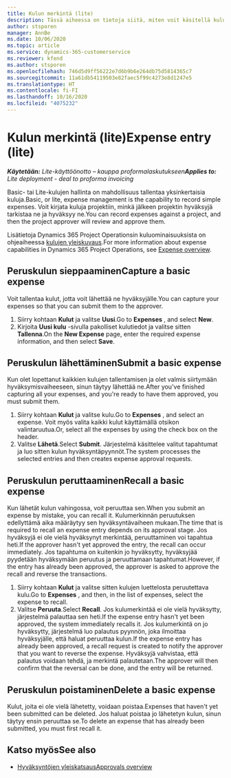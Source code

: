 ```yaml
---
title: Kulun merkintä (lite)
description: Tässä aiheessa on tietoja siitä, miten voit käsitellä kulumerkintöjä lite-ympäristössä.
author: stsporen
manager: AnnBe
ms.date: 10/06/2020
ms.topic: article
ms.service: dynamics-365-customerservice
ms.reviewer: kfend
ms.author: stsporen
ms.openlocfilehash: 746d5d9ff56222e7d6b9b6e264db75d5814365c7
ms.sourcegitcommit: 11a61db54119503e82faec5f99c4273e8d1247e5
ms.translationtype: HT
ms.contentlocale: fi-FI
ms.lasthandoff: 10/16/2020
ms.locfileid: "4075232"
---
```

# <a name="expense-entry-lite"></a><span data-ttu-id="280c1-103">Kulun merkintä (lite)</span><span class="sxs-lookup"><span data-stu-id="280c1-103">Expense entry (lite)</span></span>

<span data-ttu-id="280c1-104">_**Käytetään:** Lite-käyttöönotto – kauppa proformalaskutukseen_</span><span class="sxs-lookup"><span data-stu-id="280c1-104">_**Applies to:** Lite deployment - deal to proforma invoicing_</span></span>

<span data-ttu-id="280c1-105">Basic- tai Lite-kulujen hallinta on mahdollisuus tallentaa yksinkertaisia kuluja.</span><span class="sxs-lookup"><span data-stu-id="280c1-105">Basic, or lite, expense management is the capability to record simple expenses.</span></span> <span data-ttu-id="280c1-106">Voit kirjata kuluja projektiin, minkä jälkeen projektin hyväksyjä tarkistaa ne ja hyväksyy ne.</span><span class="sxs-lookup"><span data-stu-id="280c1-106">You can record expenses against a project, and then the project approver will review and approve them.</span></span>

<span data-ttu-id="280c1-107">Lisätietoja Dynamics 365 Project Operationsin kuluominaisuuksista on ohjeaiheessa [kulujen yleiskuvaus](expense-overview.md).</span><span class="sxs-lookup"><span data-stu-id="280c1-107">For more information about expense capabilities in Dynamics 365 Project Operations, see [Expense overview](expense-overview.md).</span></span>

## <a name="capture-a-basic-expense"></a><span data-ttu-id="280c1-108">Peruskulun sieppaaminen</span><span class="sxs-lookup"><span data-stu-id="280c1-108">Capture a basic expense</span></span>

<span data-ttu-id="280c1-109">Voit tallentaa kulut, jotta voit lähettää ne hyväksyjälle.</span><span class="sxs-lookup"><span data-stu-id="280c1-109">You can capture your expenses so that you can submit them to the approver.</span></span>

1. <span data-ttu-id="280c1-110">Siirry kohtaan **Kulut** ja valitse **Uusi**.</span><span class="sxs-lookup"><span data-stu-id="280c1-110">Go to **Expenses** , and select **New**.</span></span>
2. <span data-ttu-id="280c1-111">Kirjoita **Uusi kulu** -sivulla pakolliset kulutiedot ja valitse sitten **Tallenna**.</span><span class="sxs-lookup"><span data-stu-id="280c1-111">On the **New Expense** page, enter the required expense information, and then select **Save**.</span></span>

## <a name="submit-a-basic-expense"></a><span data-ttu-id="280c1-112">Peruskulun lähettäminen</span><span class="sxs-lookup"><span data-stu-id="280c1-112">Submit a basic expense</span></span>

<span data-ttu-id="280c1-113">Kun olet lopettanut kaikkien kulujen tallentamisen ja olet valmis siirtymään hyväksymisvaiheeseen, sinun täytyy lähettää ne.</span><span class="sxs-lookup"><span data-stu-id="280c1-113">After you've finished capturing all your expenses, and you're ready to have them approved, you must submit them.</span></span>

1. <span data-ttu-id="280c1-114">Siirry kohtaan **Kulut** ja valitse kulu.</span><span class="sxs-lookup"><span data-stu-id="280c1-114">Go to **Expenses** , and select an expense.</span></span> <span data-ttu-id="280c1-115">Voit myös valita kaikki kulut käyttämällä otsikon valintaruutua.</span><span class="sxs-lookup"><span data-stu-id="280c1-115">Or, select all the expenses by using the check box on the header.</span></span>
2. <span data-ttu-id="280c1-116">Valitse **Lähetä**.</span><span class="sxs-lookup"><span data-stu-id="280c1-116">Select **Submit**.</span></span> <span data-ttu-id="280c1-117">Järjestelmä käsittelee valitut tapahtumat ja luo sitten kulun hyväksyntäpyynnöt.</span><span class="sxs-lookup"><span data-stu-id="280c1-117">The system processes the selected entries and then creates expense approval requests.</span></span>

## <a name="recall-a-basic-expense"></a><span data-ttu-id="280c1-118">Peruskulun peruttaaminen</span><span class="sxs-lookup"><span data-stu-id="280c1-118">Recall a basic expense</span></span>

<span data-ttu-id="280c1-119">Kun lähetät kulun vahingossa, voit peruuttaa sen.</span><span class="sxs-lookup"><span data-stu-id="280c1-119">When you submit an expense by mistake, you can recall it.</span></span> <span data-ttu-id="280c1-120">Kulumerkinnän peruutuksen edellyttämä aika määräytyy sen hyväksyntävaiheen mukaan.</span><span class="sxs-lookup"><span data-stu-id="280c1-120">The time that is required to recall an expense entry depends on its approval stage.</span></span>  <span data-ttu-id="280c1-121">Jos hyväksyjä ei ole vielä hyväksynyt merkintää, peruuttaminen voi tapahtua heti.</span><span class="sxs-lookup"><span data-stu-id="280c1-121">If the approver hasn't yet approved the entry, the recall can occur immediately.</span></span> <span data-ttu-id="280c1-122">Jos tapahtuma on kuitenkin jo hyväksytty, hyväksyjää pyydetään hyväksymään peruutus ja peruuttamaan tapahtumat.</span><span class="sxs-lookup"><span data-stu-id="280c1-122">However, if the entry has already been approved, the approver is asked to approve the recall and reverse the transactions.</span></span>

1. <span data-ttu-id="280c1-123">Siirry kohtaan **Kulut** ja valitse sitten kulujen luettelosta peruutettava kulu.</span><span class="sxs-lookup"><span data-stu-id="280c1-123">Go to **Expenses** , and then, in the list of expenses, select the expense to recall.</span></span>
2. <span data-ttu-id="280c1-124">Valitse **Peruuta**.</span><span class="sxs-lookup"><span data-stu-id="280c1-124">Select **Recall**.</span></span> <span data-ttu-id="280c1-125">Jos kulumerkintää ei ole vielä hyväksytty, järjestelmä palauttaa sen heti.</span><span class="sxs-lookup"><span data-stu-id="280c1-125">If the expense entry hasn't yet been approved, the system immediately recalls it.</span></span> <span data-ttu-id="280c1-126">Jos kulumerkintä on jo hyväksytty, järjestelmä luo palautus pyynnön, joka ilmoittaa hyväksyjälle, että haluat peruuttaa kulun.</span><span class="sxs-lookup"><span data-stu-id="280c1-126">If the expense entry has already been approved, a recall request is created to notify the approver that you want to reverse the expense.</span></span> <span data-ttu-id="280c1-127">Hyväksyjä vahvistaa, että palautus voidaan tehdä, ja merkintä palautetaan.</span><span class="sxs-lookup"><span data-stu-id="280c1-127">The approver will then confirm that the reversal can be done, and the entry will be returned.</span></span>

## <a name="delete-a-basic-expense"></a><span data-ttu-id="280c1-128">Peruskulun poistaminen</span><span class="sxs-lookup"><span data-stu-id="280c1-128">Delete a basic expense</span></span>

<span data-ttu-id="280c1-129">Kulut, joita ei ole vielä lähetetty, voidaan poistaa.</span><span class="sxs-lookup"><span data-stu-id="280c1-129">Expenses that haven't yet been submitted can be deleted.</span></span> <span data-ttu-id="280c1-130">Jos haluat poistaa jo lähetetyn kulun, sinun täytyy ensin peruuttaa se.</span><span class="sxs-lookup"><span data-stu-id="280c1-130">To delete an expense that has already been submitted, you must first recall it.</span></span>

## <a name="see-also"></a><span data-ttu-id="280c1-131">Katso myös</span><span class="sxs-lookup"><span data-stu-id="280c1-131">See also</span></span>

- [<span data-ttu-id="280c1-132">Hyväksyntöjen yleiskatsaus</span><span class="sxs-lookup"><span data-stu-id="280c1-132">Approvals overview</span></span>](../approvals/approvals-overview.md)
